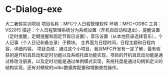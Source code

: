 # C-Dialog-exe
大二暑假实训项目
项目名称：MFC个人日程管理软件
环境：MFC+ODBC
工具：VS2015
描述：个人日程管理系统分为系统设置（开机自启动和退出），提醒设置（定时提醒，定期提醒和固定节假日设置），音乐设置（从本地目录选择音乐），个人记事（个人日记和备忘录）子模块。
主界面为日程时间，日程主题和日程内容，详细内容。
项目总结：通过这个小项目，我对MFC开发有一定了解，最有收获的是开机自启动和定时功能以及系统托盘功能实现，项目的开机自启动功能是通过修改注册表，以及定时功能是通过单例模式实现，系统托盘是通过句柄和定义的结构实现，还有对微软的odbc数据库配置和增删查找操作。

